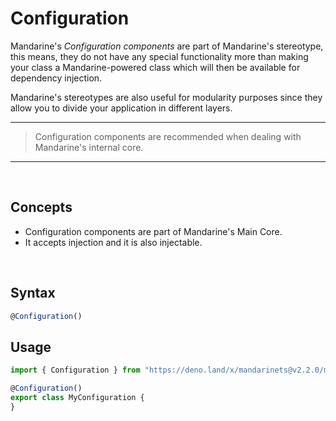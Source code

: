 # Configuration
Mandarine's _Configuration components_ are part of Mandarine's stereotype, this means, they do not have any special functionality more than making your class a Mandarine-powered class which will then be available for dependency injection.

Mandarine's stereotypes are also useful for modularity purposes since they allow you to divide your application in different layers.

-----

> Configuration components are recommended when dealing with Mandarine's internal core.

-----
&nbsp;

## Concepts
- Configuration components are part of Mandarine's Main Core.
- It accepts injection and it is also injectable.

&nbsp;

## Syntax

```typescript
@Configuration()
```

## Usage

```typescript
import { Configuration } from "https://deno.land/x/mandarinets@v2.2.0/mod.ts";

@Configuration()
export class MyConfiguration {
}
```
